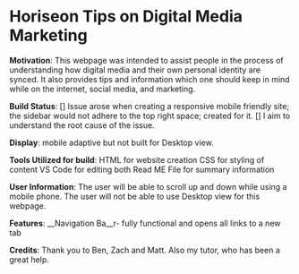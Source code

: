 # Horiseon Tips on Digital Media Marketing

__Motivation__:
This webpage was intended to assist people in the process of understanding how digital media and their own personal identity are synced. 
It also provides tips and information which one should keep in mind while on the internet, social media, and marketing. 

__Build Status__:
[] Issue arose when creating a responsive mobile friendly site; the sidebar would not adhere to the top right space; created for it. 
[] I aim to understand the root cause of the issue. 

__Display__: mobile adaptive but not built for Desktop view. 

__Tools Utilized for build__:
HTML for website creation
CSS  for styling of content 
VS Code for editing both
Read ME File for summary information 

__User Information__: 
The user will be able to scroll up and down while using a mobile phone. 
The user will not be able to use Desktop view for this webpage. 




__Features__:
__Navigation Ba__r- fully functional and opens all links to a new tab

__Credits__: Thank you to Ben, Zach and Matt. Also my tutor, who has been a great help. 
